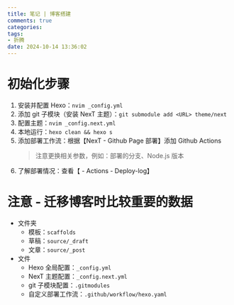 ```yaml
---
title: 笔记 | 博客搭建
comments: true
categories:
tags:
- 折腾
date: 2024-10-14 13:36:02
---
```


# 初始化步骤 
1. 安装并配置 Hexo：`nvim _config.yml`
2. 添加 git 子模块（安装 NexT 主题）：`git submodule add <URL> theme/next`
3. 配置主题：`nvim _config.next.yml`
3. 本地运行：`hexo clean && hexo s`
4. 添加部署工作流：根据【NexT - Github Page 部署】添加 Github Actions
    > 注意更换相关参数，例如：部署的分支、Node.js 版本
5. 了解部署情况：查看【<repo> - Actions - Deploy-log】

# 注意 - 迁移博客时比较重要的数据
- 文件夹
    - 模板：`scaffolds`
    - 草稿：`source/_draft`
    - 文章：`source/_post`
- 文件
    - Hexo 全局配置：`_config.yml`
    - NexT 主题配置：`_config.next.yml`
    - git 子模块配置：`.gitmodules`
    - 自定义部署工作流：`.github/workflow/hexo.yaml`